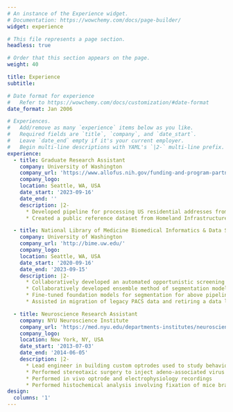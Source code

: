 ```yaml
---
# An instance of the Experience widget.
# Documentation: https://wowchemy.com/docs/page-builder/
widget: experience

# This file represents a page section.
headless: true

# Order that this section appears on the page.
weight: 40

title: Experience
subtitle:

# Date format for experience
#   Refer to https://wowchemy.com/docs/customization/#date-format
date_format: Jan 2006

# Experiences.
#   Add/remove as many `experience` items below as you like.
#   Required fields are `title`, `company`, and `date_start`.
#   Leave `date_end` empty if it's your current employer.
#   Begin multi-line descriptions with YAML's `|2-` multi-line prefix.
experience:
  - title: Graduate Research Assistant
    company: University of Washington
    company_url: 'https://www.allofus.nih.gov/funding-and-program-partners/center-for-linkage-and-aquisition-of-data'
    company_logo:
    location: Seattle, WA, USA
    date_start: '2023-09-16'
    date_end: ''
    description: |2-
      * Developed pipeline for processing US residential addresses from *All of Us* in Palantir Foundry
      * Created a public reference dataset from Homeland Infrastructure Foundation-Level Data to assess geocoder performance

  - title: National Library of Medicine Biomedical Informatics & Data Science Pre-Doctoral Fellow
    company: University of Washington
    company_url: 'http://bime.uw.edu/'
    company_logo:
    location: Seattle, WA, USA
    date_start: '2020-09-16'
    date_end: '2023-09-15'
    description: |2-
      * Collaboratively developed an automated opportunistic screening pipeline to detect vertebral compression fractures on lateral radiographs of the spine
      * Collaboratively developed ensemble method of segmentation models for above pipeline
      * Fine-tuned foundation models for segmentation for above pipeline
      * Assisted in migration of legacy PACS data and retiring a data lake at UW Medicine

  - title: Neuroscience Research Assistant
    company: NYU Neuroscience Institute
    company_url: 'https://med.nyu.edu/departments-institutes/neuroscience/'
    company_logo:
    location: New York, NY, USA
    date_start: '2013-07-03'
    date_end: '2014-06-05'
    description: |2-
      * Lead engineer in building custom optrodes used to study behavioral aggression in transgenic mice via electrophysiology and optogenetics
      * Performed stereotaxic surgery to inject adeno-associated virus with channelrhodopsin in mice brain regions
      * Performed in vivo optrode and electrophysiology recordings
      * Performed histochemical analysis involving fixation of mice brain by perfusion and cryosection
design:
  columns: '1'
---
```

